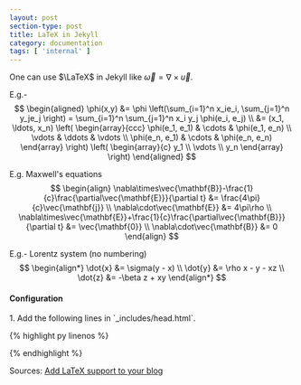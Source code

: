 ```yaml
---
layout: post
section-type: post
title: LaTeX in Jekyll
category: documentation
tags: [ 'internal' ]
---
```

One can use $\LaTeX$ in Jekyll like $\vec{\omega}=\nabla \times \vec{u}$.


E.g.-
$$
\begin{aligned}
  \phi(x,y) &= \phi \left(\sum_{i=1}^n x_ie_i, \sum_{j=1}^n y_je_j \right)
                 = \sum_{i=1}^n \sum_{j=1}^n x_i y_j \phi(e_i, e_j)  \\
            &= (x_1, \ldots, x_n) \left( \begin{array}{ccc}
              \phi(e_1, e_1) & \cdots & \phi(e_1, e_n) \\
              \vdots & \ddots & \vdots \\
              \phi(e_n, e_1) & \cdots & \phi(e_n, e_n)
              \end{array} \right)
            \left( \begin{array}{c}
              y_1 \\
              \vdots \\
              y_n
            \end{array} \right)
\end{aligned}
$$

E.g. Maxwell's equations
$$
\begin{align}
  \nabla\times\vec{\mathbf{B}}-\frac{1}{c}\frac{\partial\vec{\mathbf{E}}}{\partial t} &= \frac{4\pi}{c}\vec{\mathbf{j}} \\
  \nabla\cdot\vec{\mathbf{E}} &= 4\pi\rho \\
  \nabla\times\vec{\mathbf{E}}+\frac{1}{c}\frac{\partial\vec{\mathbf{B}}}{\partial t} &= \vec{\mathbf{0}} \\
  \nabla\cdot\vec{\mathbf{B}} &= 0
\end{align}
$$

E.g.- Lorentz system (no numbering)
$$
\begin{align*}
  \dot{x} &= \sigma(y - x) \\
  \dot{y} &= \rho x - y - xz \\
  \dot{z} &= -\beta z + xy
\end{align*}
$$


<h4>Configuration</h4>
1. Add the following lines in `_includes/head.html`.

{% highlight py linenos %}
  <script type="text/x-mathjax-config">
    MathJax.Hub.Config({
      tex2jax: {
        skipTags: ['script', 'noscript', 'style', 'textarea', 'pre'],
        inlineMath: [['$','$']]
      }
    });
  </script>
  <script src="https://cdnjs.cloudflare.com/ajax/libs/mathjax/2.7.7/MathJax.js?config=TeX-MML-AM_CHTML" type="text/javascript"></script>
{% endhighlight %}


Sources:
[Add LaTeX support to your blog](https://hw311.me/en/jekyll/2019/01/23/support-latex-in-jekyll-blog/)

